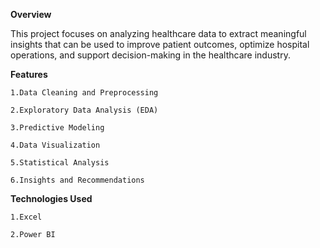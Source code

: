 **Overview**

This project focuses on analyzing healthcare data to extract meaningful insights that can be used to improve patient outcomes, optimize hospital operations, and support decision-making in the healthcare industry.

**Features**

    1.Data Cleaning and Preprocessing
    
    2.Exploratory Data Analysis (EDA)
    
    3.Predictive Modeling
    
    4.Data Visualization
    
    5.Statistical Analysis
    
    6.Insights and Recommendations

**Technologies Used**

    1.Excel
    
    2.Power BI
